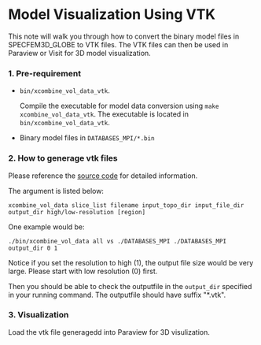 # Model Visualization Using VTK

This note will walk you through how to convert the binary model files in SPECFEM3D_GLOBE to VTK files. The VTK files can then be used in Paraview or Visit for 3D model visualization.

### 1. Pre-requirement
* `bin/xcombine_vol_data_vtk`.
    
    Compile the executable for model data conversion using `make xcombine_vol_data_vtk`. The executable is located in `bin/xcombine_vol_data_vtk`.
    
* Binary model files in `DATABASES_MPI/*.bin`


### 2. How to generage vtk files

Please reference the [source code](https://github.com/geodynamics/specfem3d_globe/blob/master/src/auxiliaries/combine_vol_data.F90#L156) for detailed information. 

The argument is listed below:
```
xcombine_vol_data slice_list filename input_topo_dir input_file_dir output_dir high/low-resolution [region]
```
One example would be:
```
./bin/xcombine_vol_data all vs ./DATABASES_MPI ./DATABASES_MPI output_dir 0 1
```

Notice if you set the resolution to high (1), the output file size would be very large. Please start with low resolution (0) first.

Then you should be able to check the outputfile in the `output_dir` specified in your running command. The outputfile should have suffix "*.vtk".

### 3. Visualization

Load the vtk file generagedd into Paraview for 3D visulization.
